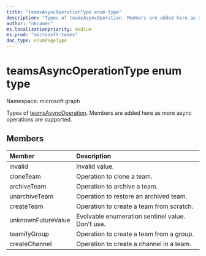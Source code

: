 ```yaml
---
title: "teamsAsyncOperationType enum type"
description: "Types of teamsAsyncOperation. Members are added here as more async operations are supported."
author: "nkramer"
ms.localizationpriority: medium
ms.prod: "microsoft-teams"
doc_type: enumPageType
---
```


# teamsAsyncOperationType enum type

Namespace: microsoft.graph



Types of [teamsAsyncOperation](teamsasyncoperation.md). Members are added here as more async operations are supported.

## Members

| Member | Description |
|:---------------|:----------|
|invalid|Invalid value.|
|cloneTeam|Operation to clone a team.|
|archiveTeam|Operation to archive a team.|
|unarchiveTeam|Operation to restore an archived team.|
|createTeam|Operation to create a team from scratch.|
|unknownFutureValue| Evolvable enumeration sentinel value. Don't use. |
|teamifyGroup |Operation to create a team from a group. |
|createChannel |Operation to create a channel in a team. |
